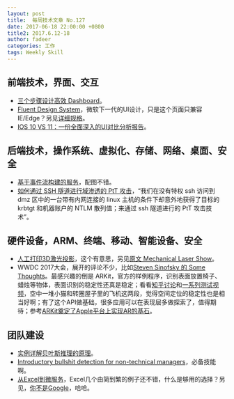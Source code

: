 ```yaml
---
layout: post
title:  每周技术文章 No.127
date: 2017-06-18 22:00:00 +0800
title2: 2017.6.12-18
author: fadeer
categories: 工作
tags: Weekly Skill
---
```


前端技术，界面、交互
----
* [三个步骤设计高效 Dashboard](http://www.woshipm.com/data-analysis/691262.html)。
* [Fluent Design System](http://fluent.microsoft.com)，微软下一代的UI设计，只是这个页面只兼容IE/Edge？另见[详细规格](https://developer.microsoft.com/zh-cn/windows/apps/design)。
* [IOS 10 VS 11：一份全面深入的UI对比分析报告](http://www.uisdc.com/ios11-design-differences)。

后端技术，操作系统、虚拟化、存储、网络、桌面、安全
----
* [基于事件流构建的服务](https://github.com/jasonGeng88/blog/blob/master/201706/event.md)，配图不错。
* [如何通过 SSH 隧道进行域渗透的 PtT 攻击](http://paper.seebug.org/321/)，“我们在没有特权 ssh 访问到 dmz 区中的一台带有内网连接的 linux 主机的条件下却意外地获得了目标的 krbtgt 和机器账户的 NTLM 散列值；来通过 ssh 隧道进行的 PtT 攻击技术”。

硬件设备，ARM、终端、移动、智能设备、安全
----
* [人工打印3D激光投影](http://www.patent-cn.com/2017/06/17/154702.shtml)，这个有意思，另见[原文 Mechanical Laser Show](https://hackaday.io/project/25447-mechanical-laser-show)。
* WWDC 2017大会，展开的评论不少，比如[Steven Sinofsky 的 Some Thoughts](https://medium.learningbyshipping.com/wwdc-2017-some-thoughts-3ff3230cdd58)。最感兴趣的倒是 ARKit，官方的样例程序，识别表面放置椅子、蜡烛等物体，表面识别的稳定性还真是稳定；看看[知乎讨论](https://www.zhihu.com/question/60726864/answer/179446682)和[一系列测试视频](https://medium.com/ar-world/apples-ar-kit-lets-you-drop-in-virtual-space-kitties-and-roll-around-with-bb8-3b6dea892470)，空中一堆小猫和转圈屋子里的飞机这两段，觉得空间定位的稳定性也是相当好啊；有了这个API做基础，很多应用可以在表现层多做探索了，值得期待；参考[ARKit奠定了Apple平台上实现AR的基石](http://www.infoq.com/cn/news/2017/06/ios-augmented-reality-arkit)。

团队建设
----
* [实例详解贝叶斯推理的原理](http://blog.jobbole.com/111399/)。
* [Introductory bullshit detection for non-technical managers](https://itsyourturnblog.com/introductory-bullshit-detection-for-non-technical-managers-7c7a9e54afee)，必备技能啊。
* [从Excel到微服务](http://www.luanxiang.org/blog/archives/2333.html)，Excel几个由简到繁的例子还不错，什么是够用的选择？另见，[你不是Google](http://www.infoq.com/cn/news/2017/06/U-no-Google)，哈哈。



